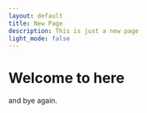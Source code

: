 ```yaml
---
layout: default
title: New Page
description: This is just a new page
light_mode: false
---
```


# Welcome to here

and bye again.
